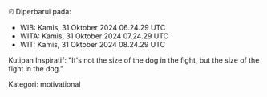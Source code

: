 ⏰ Diperbarui pada:
- WIB: Kamis, 31 Oktober 2024 06.24.29 UTC
- WITA: Kamis, 31 Oktober 2024 07.24.29 UTC
- WIT: Kamis, 31 Oktober 2024 08.24.29 UTC

Kutipan Inspiratif:
"It's not the size of the dog in the fight, but the size of the fight in the dog."


Kategori: motivational

